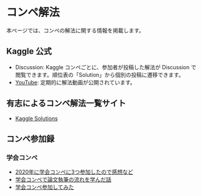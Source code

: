 # コンペ解法

本ページでは、コンペの解法に関する情報を掲載します。

## Kaggle 公式

- Discussion: Kaggle コンペごとに、参加者が投稿した解法が Discussion で閲覧できます。順位表の「Solution」から個別の投稿に遷移できます。
- [YouTube](https://www.youtube.com/kaggle): 定期的に解法動画が公開されています。

## 有志によるコンペ解法一覧サイト

- [Kaggle Solutions](https://farid.one/kaggle-solutions/)

## コンペ参加録

### 学会コンペ

- [2020年に学会コンペに3つ参加したので感想など](https://myaun.hatenablog.com/entry/2020/12/22/000326)
- [学会コンペで論文執筆の流れを学んだ話](https://upura.hatenablog.com/entry/kaggle-advent-20241217)
- [学会コンペ参加してみた](https://qiita.com/ShunsukeKikuchi/items/8f4a431e0a804b3871fe)
